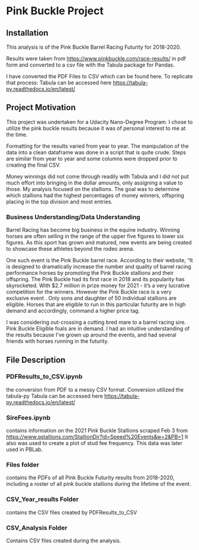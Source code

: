 # Pink Buckle Project

## Installation
 
 This analysis is of the Pink Buckle Barrel Racing Futurity for 2018-2020. 
 
Results were taken from https://www.pinkbuckle.com/race-results/ in pdf form and converted to a csv file with the Tabula package for Pandas. 
 
I have converted the PDF Files to CSV which can be found here.  To replicate that process: Tabula can be accessed here https://tabula-py.readthedocs.io/en/latest/


 
## Project Motivation

This project was undertaken for a Udacity Nano-Degree Program. I chose to utilize the pink buckle results because it was of personal interest to me at the time. 
 
Formatting for the results varied from year to year. The manipulation of the data into a clean dataframe was done in a script that is quite crude. Steps are similar from year to year and some columns were dropped prior to creating the final CSV.   
 
Money winnings did not come through readily with Tabula and I did not put much effort into bringing in the dollar amounts, only assigning a value to those. My analysis focused on the stallions. The goal was to determine which stallions had the highest percentages of money winners, offspring placing in the top division and most entries.
 

  
  
### Business Understanding/Data Understanding

Barrel Racing has become big business in the equine industry.  Winning horses are often selling in the range of the upper five figures to lower six figures. As this sport has grown and matured, new events are being created to showcase these athletes beyond the rodeo arena.   

One such event is the Pink Buckle barrel race.   According to their website, “It is designed to dramatically increase the number and quality of barrel racing performance horses by promoting the Pink Buckle stallions and their offspring. The Pink Buckle had its first race in 2018 and its popularity has skyrocketed. With $2.7 million in prize money for 2021 - it’s a very lucrative competition for the winners. However the Pink Buckle race is a very exclusive event . Only sons and daughter of 50 individual stallions are eligible. Horses that are eligible to run in this particular futurity are in high demand and accordingly, command a higher price tag. 

I was considering out-crossing a cutting bred mare to a barrel racing sire. Pink Buckle Eligible foals are in demand. I had an intuitive understanding of the results because I've grown up around the events, and had several friends with horses running in the futurity.  

##  File  Description

### PDFResults_to_CSV.ipynb

 the conversion from PDF to a messy CSV format.  Conversion utilized the tabula-py
 Tabula can be accessed here https://tabula-py.readthedocs.io/en/latest/


### SireFees.ipynb

contains information on the 2021 Pink Buckle Stallions scraped  Feb 3 from https://www.qstallions.com/StallionDir?id=Speed%20Events&w=2&PB=1
It also was used to create a plot of stud fee frequency.  This data was later used in PBLab. 

### Files folder
contains the PDFs of all Pink Buckle Futurity results from 2018-2020, including a roster of all pink buckle stallions during the lifetime of the event.  

### CSV_Year_results Folder
contains the CSV files created by PDFResults_to_CSV

### CSV_Analysis Folder

Contains CSV files created during the analysis. 

